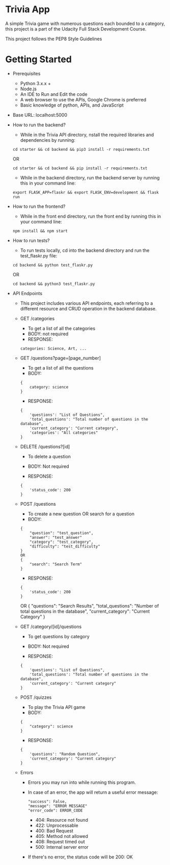 # Trivia App

A simple Trivia game with numerous questions each bounded to a category, this project is a part of the Udacity Full Stack Development Course.

This project follows the PEP8 Style Guidelines

# Getting Started

* Prerequisites
  * Python 3.x.x +
  * Node.js
  * An IDE to Run and Edit the code
  * A web browser to use the APIs, Google Chrome is preferred
  * Basic knowledge of python, APIs, and JavaScript

* Base URL: localhost:5000

* How to run the backend?
  * While in the Trivia API directory, nstall the required libraries and dependencies by running:
   ```
   cd starter && cd backend && pip3 install -r requirements.txt
   ```
   OR
   ```
   cd starter && cd backend && pip install -r requirements.txt
   ```
  * While in the backend directory, run the backend server by running this in your command line:
   ```
   export FLASK_APP=flaskr && export FLASK_ENV=development && flask run
   ```
* How to run the frontend?
  * While in the front end directory, run the front end by running this in your command line:
  ```
  npm install && npm start
  ```

* How to run tests?
  * To run tests locally, cd into the backend directory and run the test_flaskr.py file:
  ```
  cd backend && python test_flaskr.py
  ```
  OR
  ```
  cd backend && python3 test_flaskr.py
  ```

* API Endpoints

  * This project includes various API endpoints, each referring to a different resource and CRUD operation in the backend database.

  * GET /categories
    * To get a list of all the categories
    * BODY: not required
    * RESPONSE: 
    ```
    categories: Science, Art, ...
    ```

  * GET /questions?page=[page_number]
    * To get a list of all the questions
    * BODY:
    ```
    {
        category: science
    }
    ```
    * RESPONSE: 
    ```
    {
        'questions': "List of Questions",
        'total_questions': "Total number of questions in the database",
        'current_category': "Current category",
        'categories': "All categories"
    }
    ```

  * DELETE /questions?[id]
    * To delete a question
    * BODY: Not required

    * RESPONSE: 
    ```
    {
        'status_code': 200
    }
    ```

  * POST /questions
    * To create a new question OR search for a question
    * BODY:
    ```
    {
        "question": "test_question",
        "answer": "test_answer"
        "category": "test_category",
        "difficulty": "test_difficulty"
    }
    OR
    {
        "search": "Search Term"
    }
    ```
    * RESPONSE: 
    ```
    {
        'status_code': 200
    }
    ```
    OR
    {
        "questions": "Search Results",
        "total_questions": "Number of total questions in the database",
        "current_category": "Current Category"
    }

  * GET /category/[id]/questions
    * To get questions by category
    * BODY: Not required

    * RESPONSE: 
    ```
    {
        'questions': "List of Questions",
        'total_questions': "Total number of questions in the database",
        'current_category': "Current category"
    }
    ```

  * POST /quizzes
    * To play the Trivia API game
    * BODY:
    ```
    {
        "category": science
    }
    ```
    * RESPONSE: 
    ```
    {
        'questions': "Random Question",
        'current_category': "Current category"
    }
    ```

  * Errors
    
    * Errors you may run into while running this program.

    * In case of an error, the app will return a useful error message:
      ```
      "success": False,
      "message": "ERROR MESSAGE"
      "error_code": ERROR_CODE
      ```

      * 404: Resource not found
      * 422: Unprocessable
      * 400: Bad Request
      * 405: Method not allowed
      * 408: Request timed out
      * 500: Internal server error

    * If there's no error, the status code will be 200: OK

